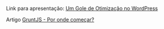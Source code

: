 Link para apresentação: [Um Gole de Otimização no WordPress](https://docs.google.com/presentation/d/1gmLbtccBQE2y4ILJ5b4qok9Ai4-DXEsC-311Y5epX2Y/edit?usp=sharing)

Artigo [GruntJS - Por onde começar?](http://www.voltsdigital.com.br/labs/gruntjs-por-onde-comecar/)